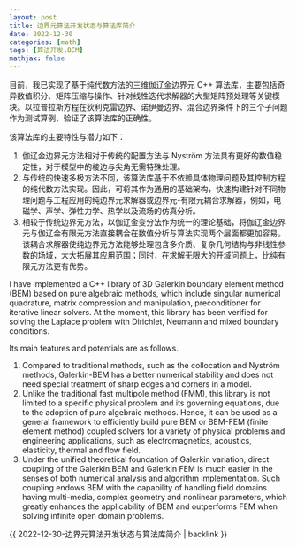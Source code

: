 ```yaml
---
layout: post
title: 边界元算法开发状态与算法库简介
date: 2022-12-30
categories: [math]
tags: [算法开发,BEM]
mathjax: false
---
```


目前，我已实现了基于纯代数方法的三维伽辽金边界元 C++ 算法库，主要包括奇异数值积分、矩阵压缩与操作、针对线性迭代求解器的大型矩阵预处理等关键模块。以拉普拉斯方程在狄利克雷边界、诺伊曼边界、混合边界条件下的三个子问题作为测试算例，验证了该算法库的正确性。

该算法库的主要特性与潜力如下：

1.  伽辽金边界元方法相对于传统的配置方法与 Nyström 方法具有更好的数值稳定性，对于模型中的棱边与尖角无需特殊处理。
2.  与传统的快速多极方法不同，该算法库基于不依赖具体物理问题及其控制方程的纯代数方法实现。因此，可将其作为通用的基础架构，快速构建针对不同物理问题与工程应用的纯边界元求解器或边界元-有限元耦合求解器，例如，电磁学、声学、弹性力学、热学以及流场的仿真分析。
3.  相较于传统边界元方法，以伽辽金变分法作为统一的理论基础，将伽辽金边界元与伽辽金有限元方法直接耦合在数值分析与算法实现两个层面都更加容易。该耦合求解器使纯边界元方法能够处理包含多介质、复杂几何结构与非线性参数的场域，大大拓展其应用范围；同时，在求解无限大的开域问题上，比纯有限元方法更有优势。

I have implemented a C++ library of 3D Galerkin boundary element method (BEM) based on pure algebraic methods, which include singular numerical quadrature, matrix compression and manipulation, preconditioner for iterative linear solvers. At the moment, this library has been verified for solving the Laplace problem with Dirichlet, Neumann and mixed boundary conditions.

Its main features and potentials are as follows.

1.  Compared to traditional methods, such as the collocation and Nyström methods, Galerkin-BEM has a better numerical stability and does not need special treatment of sharp edges and corners in a model.
2.  Unlike the traditional fast multipole method (FMM), this library is not limited to a specific physical problem and its governing equations, due to the adoption of pure algebraic methods. Hence, it can be used as a general framework to efficiently build pure BEM or BEM-FEM (finite element method) coupled solvers for a variety of physical problems and engineering applications, such as electromagnetics, acoustics, elasticity, thermal and flow field.
3.  Under the unified theoretical foundation of Galerkin variation, direct coupling of the Galerkin BEM and Galerkin FEM is much easier in the senses of both numerical analysis and algorithm implementation. Such coupling endows BEM with the capability of handling field domains having multi-media, complex geometry and nonlinear parameters, which greatly enhances the applicability of BEM and outperforms FEM when solving infinite open domain problems.

{{ 2022-12-30-边界元算法开发状态与算法库简介 | backlink }}
